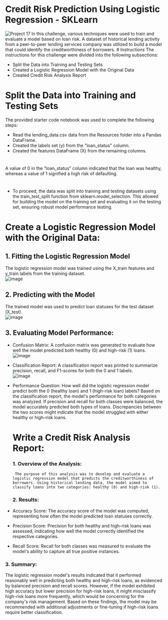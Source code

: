 # Credit Risk Prediction Using Logistic Regression - SKLearn
<img src="https://wallpapercave.com/wp/wp4750366.png" class="card-img-top" alt="Project 17">
In this challenge, various techniques were used to train and evaluate a model based on loan risk. A dataset of historical lending activity from a peer-to-peer lending services company was utilized to build a model that could identify the creditworthiness of borrowers.
# Instructions
The instructions for this challenge were divided into the following subsections:

- Split the Data into Training and Testing Sets
- Created a Logistic Regression Model with the Original Data
- Created Credit Risk Analysis Report

# Split the Data into Training and Testing Sets
The provided starter code notebook was used to complete the following steps:
- Read the lending_data.csv data from the Resources folder into a Pandas DataFrame.
- Created the labels set (y) from the "loan_status" column.
- Created the features DataFrame (X) from the remaining columns.
#  
A value of 0 in the “loan_status” column indicated that the loan was healthy, whereas a value of 1 signified a high risk of defaulting.
#
- To proceed, the data was split into training and testing datasets using the train_test_split function from sklearn.model_selection. This allowed for building the model on the training set and evaluating it on the testing set, ensuring robust model performance testing.
# Create a Logistic Regression Model with the Original Data:
## 1. Fitting the Logistic Regression Model
The logistic regression model was trained using the X_train features and y_train labels from the training dataset.  
![image](https://github.com/user-attachments/assets/dd9be625-b4fa-413b-8b09-aa320e5cf05d)

## 2. Predicting with the Model
The trained model was used to predict loan statuses for the test dataset (X_test).  
![image](https://github.com/user-attachments/assets/4892e3c3-bc40-47d9-9d83-855150efcfce)

## 3. Evaluating Model Performance:
- Confusion Matrix: A confusion matrix was generated to evaluate how well the model predicted both healthy (0) and high-risk (1) loans.  
  ![image](https://github.com/user-attachments/assets/a7ec5f1d-9602-45c1-9541-f92dde86e710)
- Classification Report: A classification report was printed to summarize precision, recall, and F1-scores for both the 0 and 1 labels.  
  ![image](https://github.com/user-attachments/assets/d8cead05-165a-40cc-8c11-da5a22d12968)
- Performance Question: How well did the logistic regression model predict both the 0 (healthy loan) and 1 (high-risk loan) labels?
  Based on the classification report, the model's performance for both categories was analyzed. If precision and recall for both classes were balanced, the model accurately predicted both types of loans. Discrepancies between the two scores might indicate that the model struggled with either healthy or high-risk loans.

  # Write a Credit Risk Analysis Report:
  ### 1. Overview of the Analysis:
       The purpose of this analysis was to develop and evaluate a logistic regression model that predicts the creditworthiness of borrowers. Using historical lending data, the model aimed to classify loans into two categories: healthy (0) and high-risk (1).
  ### 2. Results:
- Accuracy Score: The accuracy score of the model was computed, representing how often the model predicted loan statuses correctly.
- Precision Score: Precision for both healthy and high-risk loans was assessed, indicating how well the model correctly identified the respective categories.
- Recall Score: Recall for both classes was measured to evaluate the model's ability to capture all true positive instances.
### 3. Summary: 
The logistic regression model's results indicated that it performed reasonably well in predicting both healthy and high-risk loans, as evidenced by balanced precision and recall scores. However, if the model exhibited high accuracy but lower precision for high-risk loans, it might misclassify high-risk loans more frequently, which would be concerning for the company's risk management. Based on these findings, the model may be recommended with additional adjustments or fine-tuning if high-risk loans require better classification.
